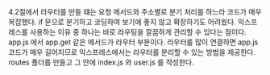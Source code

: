 4.2절에서 라우터를 만들 떄는 요청 메서드와 주소별로 분기 처리를 하느라 코드가 매우 복잡했다.
if 문으로 분기하고 코딩하여 보기에 좋지 않고 확장하기도 어려웠다.
익스프레스를 사용하는 이유 중 하나는 바로 라우팅을 깔끔하게 관리할 수 있다는 점이다.
app.js 에서 app.get 같은 메서드가 라우터 부분이다.
라우터를 많이 연결하면 app.js 코드가 매우 길어지므로 익스프레스에서는 라우터를 분리할 수 있는 방법을 제공한다.
routes 폴더를 만들고 그 안에 index.js 와 user.js 를 작성한다.
